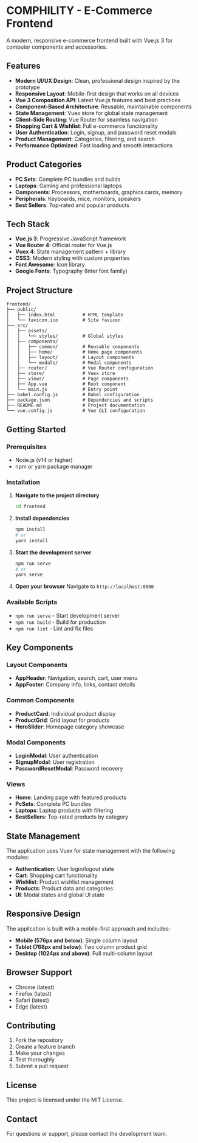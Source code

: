 # COMPHILITY - E-Commerce Frontend

A modern, responsive e-commerce frontend built with Vue.js 3 for computer components and accessories.

## Features

- **Modern UI/UX Design**: Clean, professional design inspired by the prototype
- **Responsive Layout**: Mobile-first design that works on all devices
- **Vue 3 Composition API**: Latest Vue.js features and best practices
- **Component-Based Architecture**: Reusable, maintainable components
- **State Management**: Vuex store for global state management
- **Client-Side Routing**: Vue Router for seamless navigation
- **Shopping Cart & Wishlist**: Full e-commerce functionality
- **User Authentication**: Login, signup, and password reset modals
- **Product Management**: Categories, filtering, and search
- **Performance Optimized**: Fast loading and smooth interactions

## Product Categories

- **PC Sets**: Complete PC bundles and builds
- **Laptops**: Gaming and professional laptops
- **Components**: Processors, motherboards, graphics cards, memory
- **Peripherals**: Keyboards, mice, monitors, speakers
- **Best Sellers**: Top-rated and popular products

## Tech Stack

- **Vue.js 3**: Progressive JavaScript framework
- **Vue Router 4**: Official router for Vue.js
- **Vuex 4**: State management pattern + library
- **CSS3**: Modern styling with custom properties
- **Font Awesome**: Icon library
- **Google Fonts**: Typography (Inter font family)

## Project Structure

```
frontend/
├── public/
│   ├── index.html          # HTML template
│   └── favicon.ico         # Site favicon
├── src/
│   ├── assets/
│   │   └── styles/         # Global styles
│   ├── components/
│   │   ├── common/         # Reusable components
│   │   ├── home/           # Home page components
│   │   ├── layout/         # Layout components
│   │   └── modals/         # Modal components
│   ├── router/             # Vue Router configuration
│   ├── store/              # Vuex store
│   ├── views/              # Page components
│   ├── App.vue             # Root component
│   └── main.js             # Entry point
├── babel.config.js         # Babel configuration
├── package.json            # Dependencies and scripts
├── README.md               # Project documentation
└── vue.config.js           # Vue CLI configuration
```

## Getting Started

### Prerequisites

- Node.js (v14 or higher)
- npm or yarn package manager

### Installation

1. **Navigate to the project directory**
   ```bash
   cd frontend
   ```

2. **Install dependencies**
   ```bash
   npm install
   # or
   yarn install
   ```

3. **Start the development server**
   ```bash
   npm run serve
   # or
   yarn serve
   ```

4. **Open your browser**
   Navigate to `http://localhost:8080`

### Available Scripts

- `npm run serve` - Start development server
- `npm run build` - Build for production
- `npm run lint` - Lint and fix files

## Key Components

### Layout Components
- **AppHeader**: Navigation, search, cart, user menu
- **AppFooter**: Company info, links, contact details

### Common Components
- **ProductCard**: Individual product display
- **ProductGrid**: Grid layout for products
- **HeroSlider**: Homepage category showcase

### Modal Components
- **LoginModal**: User authentication
- **SignupModal**: User registration
- **PasswordResetModal**: Password recovery

### Views
- **Home**: Landing page with featured products
- **PcSets**: Complete PC bundles
- **Laptops**: Laptop products with filtering
- **BestSellers**: Top-rated products by category

## State Management

The application uses Vuex for state management with the following modules:

- **Authentication**: User login/logout state
- **Cart**: Shopping cart functionality
- **Wishlist**: Product wishlist management
- **Products**: Product data and categories
- **UI**: Modal states and global UI state

## Responsive Design

The application is built with a mobile-first approach and includes:

- **Mobile (576px and below)**: Single column layout
- **Tablet (768px and below)**: Two column product grid
- **Desktop (1024px and above)**: Full multi-column layout

## Browser Support

- Chrome (latest)
- Firefox (latest)
- Safari (latest)
- Edge (latest)

## Contributing

1. Fork the repository
2. Create a feature branch
3. Make your changes
4. Test thoroughly
5. Submit a pull request

## License

This project is licensed under the MIT License.

## Contact

For questions or support, please contact the development team.
